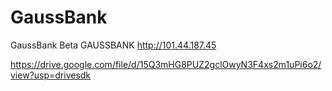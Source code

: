 # GaussBank
GaussBank Beta 
GAUSSBANK
 http://101.44.187.45

https://drive.google.com/file/d/15Q3mHG8PUZ2gclOwyN3F4xs2m1uPi6o2/view?usp=drivesdk